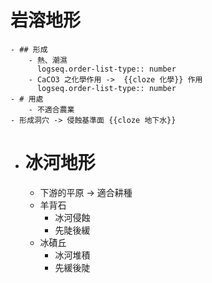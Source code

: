 # 岩溶地形
	- ## 形成
		- 熱、潮濕
		  logseq.order-list-type:: number
		- CaCO3 之化學作用 ->  {{cloze 化學}} 作用
		  logseq.order-list-type:: number
	- # 用處
		- 不適合農業
	- 形成洞穴 -> 侵蝕基準面 {{cloze 地下水}}
- # 冰河地形
	- 下游的平原 -> 適合耕種
	- 羊背石
		- 冰河侵蝕
		- 先陡後緩
	- 冰磧丘
		- 冰河堆積
		- 先緩後陡